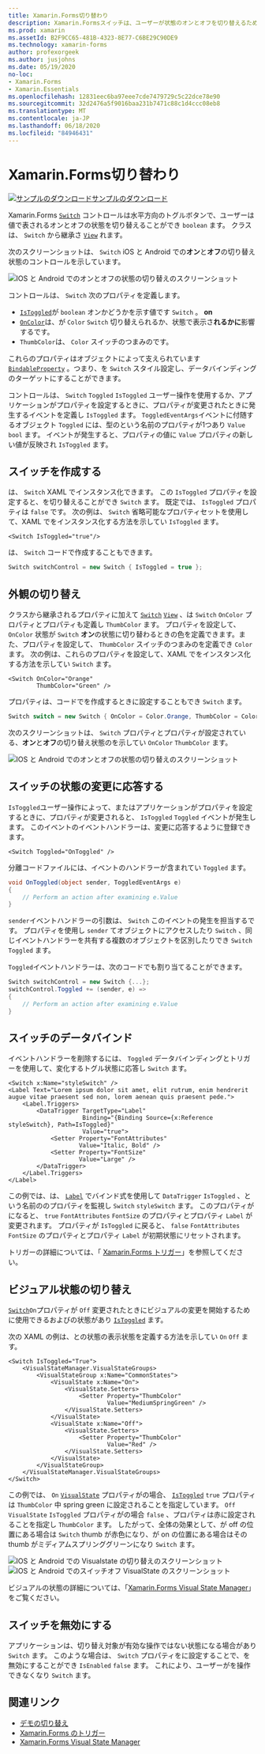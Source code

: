 ```yaml
---
title: Xamarin.Forms切り替わり
description: Xamarin.Formsスイッチは、ユーザーが状態のオンとオフを切り替えるために操作できるボタンの種類です。 この記事では、Switch クラスを使用して、切り替え UI 要素を表示する方法について説明します。
ms.prod: xamarin
ms.assetId: B2F9CC65-481B-4323-8E77-C6BE29C90DE9
ms.technology: xamarin-forms
author: profexorgeek
ms.author: jusjohns
ms.date: 05/19/2020
no-loc:
- Xamarin.Forms
- Xamarin.Essentials
ms.openlocfilehash: 12831eec6ba97eee7cde7479729c5c22dce78e90
ms.sourcegitcommit: 32d2476a5f9016baa231b7471c88c1d4ccc08eb8
ms.translationtype: MT
ms.contentlocale: ja-JP
ms.lasthandoff: 06/18/2020
ms.locfileid: "84946431"
---
```

# <a name="xamarinforms-switch"></a>Xamarin.Forms切り替わり

[![サンプルのダウンロード](~/media/shared/download.png)サンプルのダウンロード](https://docs.microsoft.com/samples/xamarin/xamarin-forms-samples/userinterface-switchdemos/)

Xamarin.Forms [`Switch`](xref:Xamarin.Forms.Switch) コントロールは水平方向のトグルボタンで、ユーザーは値で表されるオンとオフの状態を切り替えることができ `boolean` ます。 クラスは、 `Switch` から継承さ [`View`](xref:Xamarin.Forms.View) れます。

次のスクリーンショットは、 `Switch` iOS と Android での**オン**と**オフ**の切り替え状態のコントロールを示しています。

![IOS と Android でのオンとオフの状態の切り替えのスクリーンショット](switch-images/switch-states-default.png "IOS と Android でのスイッチ")

コントロールは、 `Switch` 次のプロパティを定義します。

- [`IsToggled`](xref:Xamarin.Forms.Switch.IsToggled)が `boolean` オンかどうかを示す値です `Switch` 。 **on**
- [`OnColor`](xref:Xamarin.Forms.Switch.OnColor)は、が `Color` `Switch` 切り替えられるか、状態で表示さ**れるかに**影響するです。
- `ThumbColor`は、 `Color` スイッチのつまみのです。

これらのプロパティはオブジェクトによって支えられています [`BindableProperty`](xref:Xamarin.Forms.BindableProperty) 。つまり、を `Switch` スタイル設定し、データバインディングのターゲットにすることができます。

コントロールは、 `Switch` `Toggled` `IsToggled` ユーザー操作を使用するか、アプリケーションがプロパティを設定するときに、プロパティが変更されたときに発生するイベントを定義し `IsToggled` ます。 `ToggledEventArgs`イベントに付随するオブジェクト `Toggled` には、型のという名前のプロパティが1つあり `Value` `bool` ます。 イベントが発生すると、プロパティの値に `Value` プロパティの新しい値が反映され `IsToggled` ます。

## <a name="create-a-switch"></a>スイッチを作成する

は、 `Switch` XAML でインスタンス化できます。 この `IsToggled` プロパティを設定すると、を切り替えることができ `Switch` ます。 既定では、 `IsToggled` プロパティは `false` です。 次の例は、 `Switch` 省略可能なプロパティセットを使用して、XAML でをインスタンス化する方法を示してい `IsToggled` ます。

```xaml
<Switch IsToggled="true"/>
```

は、 `Switch` コードで作成することもできます。

```csharp
Switch switchControl = new Switch { IsToggled = true };
```

## <a name="switch-appearance"></a>外観の切り替え

クラスから継承されるプロパティに加えて [`Switch`](xref:Xamarin.Forms.Switch) [`View`](xref:Xamarin.Forms.View) 、は `Switch` `OnColor` プロパティとプロパティも定義し `ThumbColor` ます。 プロパティを設定して、 `OnColor` 状態が `Switch` **オン**の状態に切り替わるときの色を定義できます。また、プロパティを設定して、 `ThumbColor` スイッチのつまみのを定義でき `Color` ます。 次の例は、これらのプロパティを設定して、XAML でをインスタンス化する方法を示してい `Switch` ます。

```xaml
<Switch OnColor="Orange"
        ThumbColor="Green" />
```

プロパティは、コードでを作成するときに設定することもでき `Switch` ます。

```csharp
Switch switch = new Switch { OnColor = Color.Orange, ThumbColor = Color.Green };
```

次のスクリーンショットは、 `Switch` プロパティとプロパティが設定されている、**オン**と**オフ**の切り替え状態のを示してい `OnColor` `ThumbColor` ます。

![IOS と Android でのオンとオフの状態の切り替えのスクリーンショット](switch-images/switch-states-colors.png "IOS と Android でのスイッチ")

## <a name="respond-to-a-switch-state-change"></a>スイッチの状態の変更に応答する

`IsToggled`ユーザー操作によって、またはアプリケーションがプロパティを設定するときに、プロパティが変更されると、 `IsToggled` `Toggled` イベントが発生します。 このイベントのイベントハンドラーは、変更に応答するように登録できます。

```xaml
<Switch Toggled="OnToggled" />
```

分離コードファイルには、イベントのハンドラーが含まれてい `Toggled` ます。

```csharp
void OnToggled(object sender, ToggledEventArgs e)
{
    // Perform an action after examining e.Value
}
```

`sender`イベントハンドラーの引数は、 `Switch` このイベントの発生を担当するです。 プロパティを使用し `sender` てオブジェクトにアクセスしたり `Switch` 、同じイベントハンドラーを共有する複数のオブジェクトを区別したりでき `Switch` `Toggled` ます。

`Toggled`イベントハンドラーは、次のコードでも割り当てることができます。

```csharp
Switch switchControl = new Switch {...};
switchControl.Toggled += (sender, e) =>
{
    // Perform an action after examining e.Value
}
```

## <a name="data-bind-a-switch"></a>スイッチのデータバインド

イベントハンドラーを削除するには、 `Toggled` データバインディングとトリガーを使用して、変化するトグル状態に応答し `Switch` ます。

```xaml
<Switch x:Name="styleSwitch" />
<Label Text="Lorem ipsum dolor sit amet, elit rutrum, enim hendrerit augue vitae praesent sed non, lorem aenean quis praesent pede.">
    <Label.Triggers>
        <DataTrigger TargetType="Label"
                     Binding="{Binding Source={x:Reference styleSwitch}, Path=IsToggled}"
                     Value="true">
            <Setter Property="FontAttributes"
                    Value="Italic, Bold" />
            <Setter Property="FontSize"
                    Value="Large" />
        </DataTrigger>
    </Label.Triggers>
</Label>
```

この例では、は、 [`Label`](xref:Xamarin.Forms.Label) でバインド式を使用して `DataTrigger` `IsToggled` 、という名前ののプロパティを監視し `Switch` `styleSwitch` ます。 このプロパティがになると、 `true` `FontAttributes` `FontSize` のプロパティとプロパティ `Label` が変更されます。 プロパティが `IsToggled` に戻ると、 `false` `FontAttributes` `FontSize` のプロパティとプロパティ `Label` が初期状態にリセットされます。

トリガーの詳細については、「 [ Xamarin.Forms トリガー](~/xamarin-forms/app-fundamentals/triggers.md)」を参照してください。

## <a name="switch-visual-states"></a>ビジュアル状態の切り替え

[`Switch`](xref:Xamarin.Forms.Switch)`On`プロパティが `Off` 変更されたときにビジュアルの変更を開始するために使用できるおよびの状態があり [`IsToggled`](xref:Xamarin.Forms.Switch.IsToggled) ます。

次の XAML の例は、との状態の表示状態を定義する方法を示してい `On` `Off` ます。

```xaml
<Switch IsToggled="True">
    <VisualStateManager.VisualStateGroups>
        <VisualStateGroup x:Name="CommonStates">
            <VisualState x:Name="On">
                <VisualState.Setters>
                    <Setter Property="ThumbColor"
                            Value="MediumSpringGreen" />
                </VisualState.Setters>
            </VisualState>
            <VisualState x:Name="Off">
                <VisualState.Setters>
                    <Setter Property="ThumbColor"
                            Value="Red" />
                </VisualState.Setters>
            </VisualState>
        </VisualStateGroup>
    </VisualStateManager.VisualStateGroups>
</Switch>
```

この例では、 `On` [`VisualState`](xref:Xamarin.Forms.VisualState) プロパティがの場合、 [`IsToggled`](xref:Xamarin.Forms.Switch.IsToggled) `true` プロパティは `ThumbColor` 中 spring green に設定されることを指定しています。 `Off` `VisualState` `IsToggled` プロパティがの場合 `false` 、プロパティは赤に設定されることを指定し `ThumbColor` ます。 したがって、全体の効果として、が off の位置にある場合は `Switch` thumb が赤色になり、が on の位置にある場合はその thumb がミディアムスプリンググリーンになり `Switch` ます。

![IOS と Android](switch-images/on-visualstate.png "VisualState の切り替え") 
 での Visualstate の切り替えのスクリーンショット![IOS と Android でのスイッチオフ VisualState のスクリーンショット](switch-images/off-visualstate.png "VisualState の切り替え")

ビジュアルの状態の詳細については、「[Xamarin.Forms Visual State Manager](~/xamarin-forms/user-interface/visual-state-manager.md)」をご覧ください。

## <a name="disable-a-switch"></a>スイッチを無効にする

アプリケーションは、切り替え対象が有効な操作ではない状態になる場合があり `Switch` ます。 このような場合は、 `Switch` プロパティをに設定することで、を無効にすることができ `IsEnabled` `false` ます。 これにより、ユーザーがを操作できなくなり `Switch` ます。

## <a name="related-links"></a>関連リンク

- [デモの切り替え](https://docs.microsoft.com/samples/xamarin/xamarin-forms-samples/userinterface-switchdemos/)
- [Xamarin.Forms のトリガー](~/xamarin-forms/app-fundamentals/triggers.md)
- [Xamarin.Forms Visual State Manager](~/xamarin-forms/user-interface/visual-state-manager.md)
